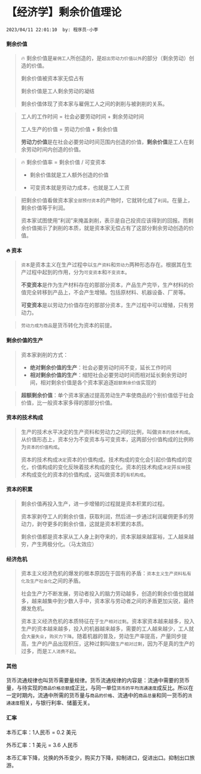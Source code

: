 # 【经济学】剩余价值理论

`2023/04/11 22:01:10  by: 程序员·小李`

#### 剩余价值

> 🔥 剩余价值是`雇佣工人`所创造的，是`超出劳动力价值以外`的部分（剩余劳动）创造的价值。
>
> 剩余价值被资本家无偿占有
>
> 剩余价值是工人剩余劳动的凝结
>
> 剩余价值体现了资本家与雇佣工人之间的剥削与被剥削的关系。

> 工人的工作时间 = 社会必要劳动时间 + 剩余劳动时间
>
> 工人生产的价值 = 劳动力价值 + 剩余价值
>
> **劳动力价值**是在社会必要劳动时间范围内创造的价值，**剩余价值**是工人在剩余劳动时间内创造的价值。

> 🔥 剩余价值率 = 剩余价值 / 可变资本
>
> * 剩余价值就是工人额外创造的价值
>
> * 可变资本就是劳动力成本，也就是工人工资

> 把剩余价值看做资本家`全部预付资本`的产物时，它就转化成了`利润`。在量上，剩余价值等于利润。
> 
> 资本家试图使用“利润”来掩盖剥削，表示是自己投资应该得到的回报。而剩余价值揭示了剥削的本质，就是资本家无偿占有了这部分剩余劳动创造的价值。


#### 🔥 资本

> `资本`是资本主义在生产过程中以`生产资料`和`劳动力`两种形态存在。根据其在生产过程中起到的作用，分为`可变资本`和`不变资本`。
>
> **不变资本**是作为生产材料存在的那部分资本，产品生产完毕，生产材料的价值完全转移到产品上，不会产生增殖。包括原材料、机器设备、厂房等。
>
> **可变资本**是以劳动力价值存在的那部分资本，生产过程中可以增殖，只有劳动力。

> `劳动力成为商品`是货币转化为资本的前提。


#### 剩余价值的生产

> 资本家剥削的方式：
> * **绝对剩余价值的生产**：社会必要劳动时间不变，延长工作时间
> * **相对剩余价值的生产**：缩短社会必要劳动时间而相对延长剩余劳动时间，相对剩余价值是各个资本家追逐`超额剩余价值`实现的

> **超额剩余价值**：单个资本家通过提高劳动生产率使商品的个别价值低于社会价值，比一般资本家多得的那部分价值。


#### 资本的技术构成

> 生产的技术水平决定的生产资料和劳动力之间的比例，叫做`资本的技术构成`。从价值形态上，资本分为不变资本与可变资本，这两部分价值构成的比例称为`资本的价值构成`。
>
> 资本的技术构成`决定`资本的价值构成。技术构成的变化会引起价值构成的变化，价值构成的变化反映着技术构成的变化。资本的技术构成`决定`并`反映`技术构成变化的资本的价值构成，这叫做资本的`有机构成`。


#### 资本的积累

> 剩余价值再投入生产，进一步增殖的过程就是资本积累的过程。
> 
> 资本家剥夺工人的剩余价值，获取利润，然后进一步通过利润雇佣更多的劳动力，剥夺更多的剩余价值，这就是资本积累的本质。
>
> 剩余价值都是资本家从工人身上剥夺来的，资本家越来越富裕，工人越来越穷，产生两极分化。（马太效应）



#### 经济危机

> 资本主义经济危机的爆发的根本原因在于固有的矛盾：`资本主义生产资料私有化及生产社会化`之间的矛盾。
>
> 社会生产力不断发展，劳动者投入的脑力劳动越多，创造的剩余价值也就越多，越来越集中到少数人手中，资本家与劳动者之间的矛盾更加尖锐，最终爆发危机。
>
> 资本主义经济危机的本质特征在于`生产相对过剩`。资本家资本越来越多，投入生产的资本越来越多，投入的机器越来越多，需要的工人越来越少，工人就会`大量失业`，`购买力下降`。随着机器的普及，劳动生产率提高，产量同步提高，生产的产品出现积压，这种过剩叫做`生产相对过剩`，因为不是真的生产的过多，而是`工人消费不起`。

#### 其他

货币流通规律也叫货币需要量规律。货币流通规律的内容是：流通中需要的货币量，与待实现的`商品价格总额`成正比，与同一单位`货币的平均流通速度`成反比。所以在一定时期内，流通中所需的货币量与`商品的价格`、流通中的`商品总量`和同一货币的`流通速度`相关，与银行利率、储蓄无关。

#### 汇率

本币汇率：1人民币 = 0.2 美元

外币汇率：1 美元 = 3.6 人民币

本币汇率下降，兑换的外币变少，购买力下降，抑制进口，促进出口。抑制出口旅游。